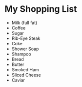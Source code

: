 # My Shopping List

- Milk (full fat)
- Coffee
- Sugar
- Rib-Eye Steak
- Coke
- Shower Soap
- Shampoo
- Bread
- Butter
- Smoked Ham
- Sliced Cheese
- Caviar

